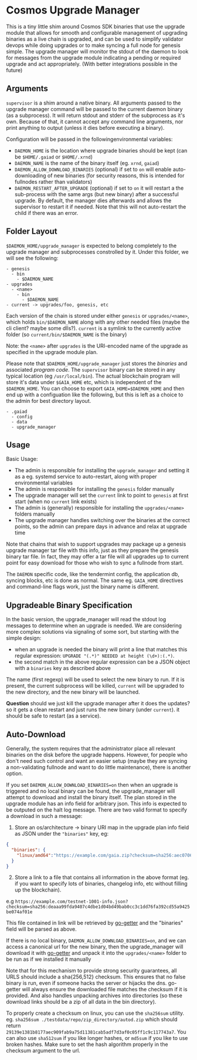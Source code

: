 # Cosmos Upgrade Manager

This is a tiny little shim around Cosmos SDK binaries that use the upgrade
module that allows for smooth and configurable management of upgrading
binaries as a live chain is upgraded, and can be used to simplify validator
devops while doing upgrades or to make syncing a full node for genesis
simple. The upgrade manager will monitor the stdout of the daemon to look 
for messages from the upgrade module indicating a pending or required upgrade 
and act appropriately. (With better integrations possible in the future)

## Arguments

`supervisor` is a shim around a native binary. All arguments passed to the upgrade manager 
command will be passed to the current daemon binary (as a subprocess).
 It will return stdout and stderr of the subprocess as
it's own. Because of that, it cannot accept any command line arguments, nor
print anything to output (unless it dies before executing a binary).

Configuration will be passed in the followingenvironmental variables:

* `DAEMON_HOME` is the location where upgrade binaries should be kept (can
be `$HOME/.gaiad` or `$HOME/.xrnd`)
* `DAEMON_NAME` is the name of the binary itself (eg. `xrnd`, `gaiad`)
* `DAEMON_ALLOW_DOWNLOAD_BINARIES` (optional) if set to `on` will enable auto-downloading of new binaries
(for security reasons, this is intended for fullnodes rather than validators)
* `DAEMON_RESTART_AFTER_UPGRADE` (optional) if set to `on` it will restart a the sub-process with the same args
(but new binary) after a successful upgrade. By default, the manager dies afterwards and allows the supervisor
to restart it if needed. Note that this will not auto-restart the child if there was an error.

## Folder Layout

`$DAEMON_HOME/upgrade_manager` is expected to belong completely to the upgrade manager and subprocesses
constrolled by it. Under this folder, we will see the following:

```
- genesis
  - bin
    - $DAEMON_NAME
- upgrades
  - <name>
    - bin
      - $DAEMON_NAME
- current -> upgrades/foo, genesis, etc
```

Each version of the chain is stored under either `genesis` or `upgrades/<name>`, which holds `bin/$DAEMON_NAME`
along with any other needed files (maybe the cli client? maybe some dlls?). `current` is a symlink to the currently
active folder (so `current/bin/$DAEMON_NAME` is the binary)

Note: the `<name>` after `upgrades` is the URI-encoded name of the upgrade as specified in the upgrade module plan.

Please note that `$DAEMON_HOME/upgrade_manager` just stores the *binaries* and associated *program code*.
The `supervisor` binary can be stored in any typical location (eg `/usr/local/bin`). The actual blockchain
program will store it's data under `$GAIA_HOME` etc, which is independent of the `$DAEMON_HOME`. You can
choose to export `GAIA_HOME=$DAEMON_HOME` and then end up with a configuation like the following, but this
is left as a choice to the admin for best directory layout.

```
- .gaiad
  - config
  - data
  - upgrade_manager
```

## Usage

Basic Usage:

* The admin is responsible for installing the `upgrade_manager` and setting it as a eg. systemd service to auto-restart, along with proper environmental variables
* The admin is responsible for installing the `genesis` folder manually
* The upgrade manager will set the `current` link to point to `genesis` at first start (when no `current` link exists)
* The admin is (generally) responsible for installing the `upgrades/<name>` folders manually
* The upgrade manager handles switching over the binaries at the correct points, so the admin can prepare days in advance and relax at upgrade time

Note that chains that wish to support upgrades may package up a genesis upgrade manager tar file with this info, just as they
prepare the genesis binary tar file. In fact, they may offer a tar file will all upgrades up to current point for easy download
for those who wish to sync a fullnode from start.

The `DAEMON` specific code, like the tendermint config, the application db, syncing blocks, etc is done as normal.
The same eg. `GAIA_HOME` directives and command-line flags work, just the binary name is different.

## Upgradeable Binary Specification

In the basic version, the upgrade_manager will read the stdout log messages
to determine when an upgrade is needed. We are considering more complex solutions
via signaling of some sort, but starting with the simple design:

* when an upgrade is needed the binary will print a line that matches this
regular expression: `UPGRADE "(.*)" NEEDED at height (\d+):(.*)`.
* the second match in the above regular expression can be a JSON object with
a `binaries` key as described above

The name (first regexp) will be used to select the new binary to run. If it is present,
the current subprocess will be killed, `current` will be upgraded to the new directory, 
and the new binary will be launched.

**Question** should we just kill the upgrade manager after it does the updates?
so it gets a clean restart and just runs the new binary (under `current`).
it should be safe to restart (as a service).

## Auto-Download

Generally, the system requires that the administrator place all relevant binaries
on the disk before the upgrade happens. However, for people who don't need such
control and want an easier setup (maybe they are syncing a non-validating fullnode
and want to  do little maintenance), there is another option.

If you set `DAEMON_ALLOW_DOWNLOAD_BINARIES=on` then when an upgrade is triggered and no local binary
can be found, the upgrade_manager will attempt to download and install the binary itself.
The plan stored in the upgrade module has an info field for arbitrary json.
This info is expected to be outputed on the halt log message. There are two
valid format to specify a download in such a message:

1. Store an os/architecture -> binary URI map in the upgrade plan info field
as JSON under the `"binaries"` key, eg:
```json
{
  "binaries": {
    "linux/amd64":"https://example.com/gaia.zip?checksum=sha256:aec070645fe53ee3b3763059376134f058cc337247c978add178b6ccdfb0019f"
  }
}
```
2. Store a link to a file that contains all information in the above format (eg. if you want
to specify lots of binaries, changelog info, etc without filling up the blockchain).

e.g `https://example.com/testnet-1001-info.json?checksum=sha256:deaaa99fda9407c4dbe1d04bd49bab0cc3c1dd76fa392cd55a9425be074af01e`

This file contained in link will be retrieved by [go-getter](https://github.com/hashicorp/go-getter) 
and the "binaries" field will be parsed as above.

If there is no local binary, `DAEMON_ALLOW_DOWNLOAD_BINARIES=on`, and we can access a canonical url for the new binary,
then the upgrade_manager will download it with [go-getter](https://github.com/hashicorp/go-getter) and
unpack it into the `upgrades/<name>` folder to be run as if we installed it manually

Note that for this mechanism to provide strong security guarantees, all URLS should include a
sha{256,512} checksum. This ensures that no false binary is run, even if someone hacks the server
or hijacks the dns. go-getter will always ensure the downloaded file matches the checksum if it
is provided. And also handles unpacking archives into directories (so these download links should be
a zip of all data in the bin directory).

To properly create a checksum on linux, you can use the `sha256sum` utility. eg. 
`sha256sum ./testdata/repo/zip_directory/autod.zip`
which should return `29139e1381b8177aec909fab9a75d11381cab5adf7d3af0c05ff1c9c117743a7`.
You can also use `sha512sum` if you like longer hashes, or `md5sum` if you like to use broken hashes.
Make sure to set the hash algorithm properly in the checksum argument to the url.
